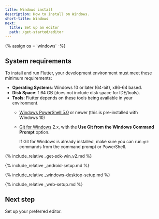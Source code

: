 ```yaml
---
title: Windows install
description: How to install on Windows.
short-title: Windows
next:
  title: Set up an editor
  path: /get-started/editor
---
```


{% assign os = 'windows' -%}

## System requirements

To install and run Flutter,
your development environment must meet these minimum requirements:

- **Operating Systems**: Windows 10 or later (64-bit), x86-64 based.
- **Disk Space**: 1.64 GB (does not include disk space for IDE/tools).
- **Tools**: Flutter depends on these tools being available in your environment.
  - [Windows PowerShell 5.0][] or newer (this is pre-installed with Windows 10)
  - [Git for Windows][] 2.x, with the
    **Use Git from the Windows Command Prompt** option.

     If Git for Windows is already installed,
     make sure you can run `git` commands from the
     command prompt or PowerShell.

{% include_relative _get-sdk-win_v2.md %}

{% include_relative _android-setup.md %}

{% include_relative _windows-desktop-setup.md %}

{% include_relative _web-setup.md %}

## Next step

Set up your preferred editor.

[Git for Windows]: https://git-scm.com/download/win
[Windows PowerShell 5.0]: https://docs.microsoft.com/en-us/powershell/scripting/install/installing-windows-powershell
